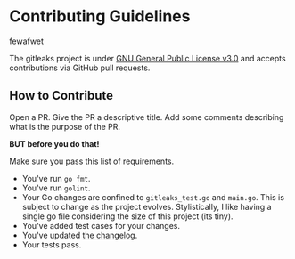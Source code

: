 # Contributing Guidelines
fewafwet

The gitleaks project is under [GNU General Public License v3.0](LICENSE.md) and accepts
contributions via GitHub pull requests.

## How to Contribute

Open a PR. Give the PR a descriptive title. Add some comments describing what is the purpose of the PR.

__BUT before you do that!__

Make sure you pass this list of requirements.

- You've run `go fmt`.
- You've run `golint`.
- Your Go changes are confined to `gitleaks_test.go` and `main.go`. This is subject to change as the project evolves. Stylistically, I like having a single go file considering the size of this project (its tiny).
- You've added test cases for your changes.
- You've updated [the changelog](CHANGELOG.md).
- Your tests pass.

